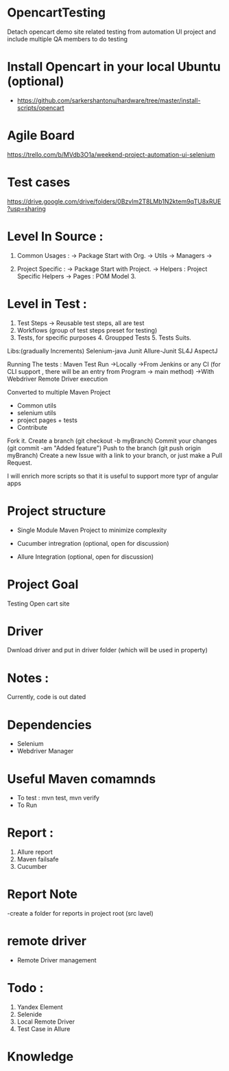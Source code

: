 # OpencartTesting
Detach opencart demo site related testing from automation UI project
and include multiple QA members to do testing

# Install Opencart in your local Ubuntu (optional)
- https://github.com/sarkershantonu/hardware/tree/master/install-scripts/opencart

# Agile Board 
https://trello.com/b/MVdb3O1a/weekend-project-automation-ui-selenium

# Test cases 
https://drive.google.com/drive/folders/0Bzvlm2T8LMb1N2ktem9qTU8xRUE?usp=sharing


# Level In Source : 

1. Common Usages : -> Package Start with Org. -> Utils -> Managers -> 

2. Project Specific : -> Package Start with Project. -> Helpers : Project Specific Helpers -> Pages : POM Model 3.

# Level in Test : 

1. Test Steps -> Reusable test steps, all are test 
2. Workflows (group of test steps preset for testing) 
3. Tests, for specific purposes 4. Groupped Tests 5. Tests Suits.

Libs:(gradually Increments) Selenium-java Junit Allure-Junit SL4J AspectJ

Running The tests : Maven Test Run ->Locally ->From Jenkins or any CI (for CLI support , there will be an entry from Program -> main method) ->With Webdriver Remote Driver execution

Converted to multiple Maven Project
- Common utils
- selenium utils
 - project pages + tests
 - Contribute

Fork it. Create a branch (git checkout -b myBranch) Commit your changes (git commit -am "Added feature") Push to the branch (git push origin myBranch) Create a new Issue with a link to your branch, or just make a Pull Request.

I will enrich more scripts so that it is useful to support more typr of angular apps

# Project structure 
 - Single Module Maven Project to minimize complexity 
 
 - Cucumber intregration (optional, open for discussion)
 
 - Allure Integration (optional, open for discussion)

# Project Goal 
Testing Open cart site

# Driver 
Dwnload driver and put in driver folder (which will be used in property) 

# Notes : 
Currently, code is out dated 
# Dependencies 
 - Selenium 
 - Webdriver Manager
# Useful Maven comamnds 
- To test : mvn test, mvn verify
- To Run 

# Report : 
1. Allure report
2. Maven failsafe 
3. Cucumber 

# Report Note 
-create a folder for reports in project root (src lavel)  

# remote driver 
- Remote Driver management 

# Todo : 
1. Yandex Element 
2. Selenide
3. Local Remote Driver
4. Test Case in Allure

# Knowledge
